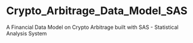 # Crypto_Arbitrage_Data_Model_SAS
A Financial Data Model on Crypto Arbitrage built with SAS - Statistical Analysis System
